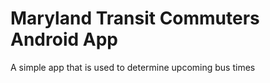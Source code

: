 Maryland Transit Commuters Android App
==========
A simple app that is used to determine upcoming bus times
